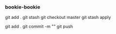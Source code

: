 ### bookie-bookie

git add .
git stash
git checkout master
git stash apply


git add .
git commit -m "" 
git push
